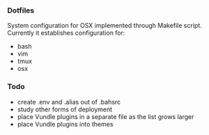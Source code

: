 ### Dotfiles

System configuration for OSX implemented through Makefile script. Currently it establishes configuration for:

-   bash
-   vim
-   tmux
-   osx

### Todo

-   create .env and .alias out of .bahsrc
-   study other forms of deployment
-   place Vundle plugins in a separate file as the list grows larger
-   place Vundle plugins into themes
